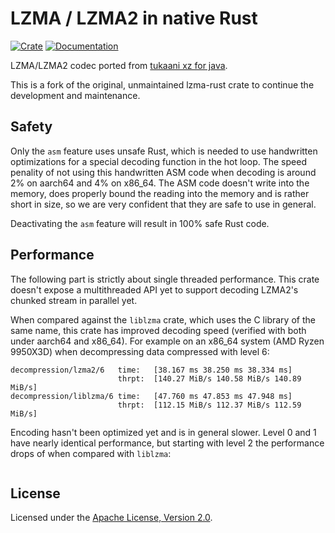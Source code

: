 # LZMA / LZMA2 in native Rust

[![Crate](https://img.shields.io/crates/v/lzma-rust2.svg)](https://crates.io/crates/lzma-rust2)
[![Documentation](https://docs.rs/lzma-rust2/badge.svg)](https://docs.rs/lzma-rust2)

LZMA/LZMA2 codec ported from [tukaani xz for java](https://tukaani.org/xz/java.html).

This is a fork of the original, unmaintained lzma-rust crate to continue the development and maintenance.

## Safety

Only the `asm` feature uses unsafe Rust, which is needed to use handwritten optimizations for a special decoding
function in the hot loop. The speed penality of not using this handwritten ASM code when decoding is around 2% on
aarch64 and 4% on x86_64. The ASM code doesn't write into the memory, does properly bound the reading into the memory
and is rather short in size, so we are very confident that they are safe to use in general.

Deactivating the `asm` feature will result in 100% safe Rust code.

## Performance

The following part is strictly about single threaded performance. This crate doesn't expose a multithreaded API yet
to support decoding LZMA2's chunked stream in parallel yet.

When compared against the `liblzma` crate, which uses the C library of the same name, this crate has improved decoding
speed (verified with both under aarch64 and x86_64). For example on an x86_64 system (AMD Ryzen 9950X3D) when
decompressing data compressed with level 6:

```
decompression/lzma2/6   time:   [38.167 ms 38.250 ms 38.334 ms]
                        thrpt:  [140.27 MiB/s 140.58 MiB/s 140.89 MiB/s]
decompression/liblzma/6 time:   [47.760 ms 47.853 ms 47.948 ms]
                        thrpt:  [112.15 MiB/s 112.37 MiB/s 112.59 MiB/s]
```

Encoding hasn't been optimized yet and is in general slower. Level 0 and 1 have nearly identical performance, but
starting with level 2 the performance drops of when compared with `liblzma`:

```
```

## License

Licensed under the [Apache License, Version 2.0](https://www.apache.org/licenses/LICENSE-2.0).
